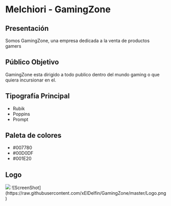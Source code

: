 # Melchiori - GamingZone

## Presentación

Somos GamingZone, una empresa dedicada a la venta de productos gamers

## Público Objetivo

GamingZone esta dirigido a todo publico dentro del mundo gaming o que quiera incursionar en el.

## Tipografía Principal

- Rubik
- Poppins
- Prompt

## Paleta de colores

- #007780
- #00D0DF
- #001E20

## Logo

<img src="C:\Users\leand\OneDrive\Cursos\Icaro\Proyecto\Logo.png">
![ScreenShot](https://raw.githubusercontent.com/xElDelfin/GamingZone/master/Logo.png)
